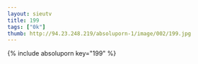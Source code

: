 ```yaml
--- 
layout: sieutv
title: 199
tags: ["0k"]
thumb: http://94.23.248.219/absoluporn-1/image/002/199.jpg
---
```

{% include absoluporn key="199" %} 
